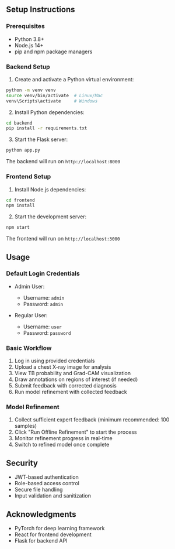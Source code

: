 ## Setup Instructions

### Prerequisites

- Python 3.8+
- Node.js 14+
- pip and npm package managers

### Backend Setup

1. Create and activate a Python virtual environment:
```bash
python -m venv venv
source venv/bin/activate  # Linux/Mac
venv\Scripts\activate     # Windows
```

2. Install Python dependencies:
```bash
cd backend
pip install -r requirements.txt
```

3. Start the Flask server:
```bash 
python app.py
```

The backend will run on `http://localhost:8000`

### Frontend Setup

1. Install Node.js dependencies:
```bash
cd frontend
npm install
```

2. Start the development server:
```bash
npm start
```

The frontend will run on `http://localhost:3000`

## Usage

### Default Login Credentials

- Admin User:
  - Username: `admin`
  - Password: `admin`

- Regular User:  
  - Username: `user`
  - Password: `password`

### Basic Workflow

1. Log in using provided credentials
2. Upload a chest X-ray image for analysis
3. View TB probability and Grad-CAM visualization
4. Draw annotations on regions of interest (if needed)
5. Submit feedback with corrected diagnosis
6. Run model refinement with collected feedback

### Model Refinement

1. Collect sufficient expert feedback (minimum recommended: 100 samples)
2. Click "Run Offline Refinement" to start the process
3. Monitor refinement progress in real-time
4. Switch to refined model once complete

## Security

- JWT-based authentication
- Role-based access control
- Secure file handling
- Input validation and sanitization

## Acknowledgments

- PyTorch for deep learning framework
- React for frontend development
- Flask for backend API
